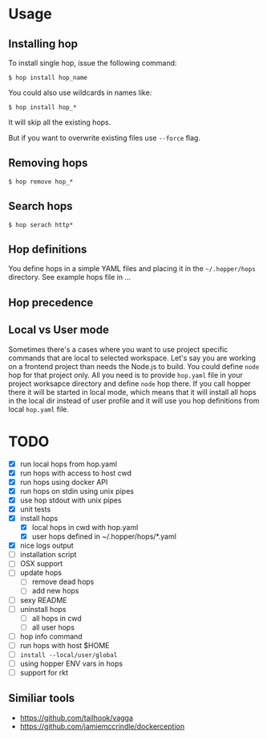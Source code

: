 # Usage

## Installing hop

To install single hop, issue the following command:

    $ hop install hop_name

You could also use wildcards in names like:

    $ hop install hop_*

It will skip all the existing hops.

But if you want to overwrite existing files use ``--force`` flag. 

## Removing hops

    $ hop remove hop_*

## Search hops

    $ hop serach http*

## Hop definitions

You define hops in a simple YAML files and placing it in the
``~/.hopper/hops`` directory. See example hops file in ...

## Hop precedence

## Local vs User mode

Sometimes there's a cases where you want to use project specific
commands that are local to selected workspace. Let's say you are
working on a frontend project than needs the Node.js to build.
You could define ``node`` hop for that project only. All you need
is to provide ``hop.yaml`` file in your project worksapce directory
and define ``node`` hop there. If you call hopper there it will
be started in local mode, which means that it will install all hops
in the local dir instead of user profile and it will use you hop
definitions from local ``hop.yaml`` file.

# TODO

- [x] run local hops from hop.yaml
- [x] run hops with access to host cwd
- [x] run hops using docker API
- [x] run hops on stdin using unix pipes
- [x] use hop stdout with unix pipes
- [x] unit tests
- [x] install hops
  - [x] local hops in cwd with hop.yaml
  - [x] user hops defined in ~/.hopper/hops/*.yaml
- [x] nice logs output
- [ ] installation script
- [ ] OSX support
- [ ] update hops
  - [ ] remove dead hops
  - [ ] add new hops
- [ ] sexy README
- [ ] uninstall hops
  - [ ] all hops in cwd
  - [ ] all user hops
- [ ] hop info command
- [ ] run hops with host $HOME
- [ ] ``install --local/user/global``
- [ ] using hopper ENV vars in hops
- [ ] support for rkt

## Similiar tools

* https://github.com/tailhook/vagga
* https://github.com/jamiemccrindle/dockerception
